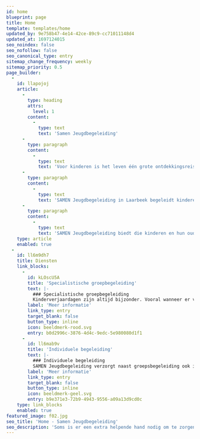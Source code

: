 ```yaml
---
id: home
blueprint: page
title: Home
template: templates/home
updated_by: 9e758b47-4e14-42ce-89c9-cc71011148d4
updated_at: 1697124015
seo_noindex: false
seo_nofollow: false
seo_canonical_type: entry
sitemap_change_frequency: weekly
sitemap_priority: 0.5
page_builder:
  -
    id: llapojoj
    article:
      -
        type: heading
        attrs:
          level: 1
        content:
          -
            type: text
            text: 'Samen Jeugdbegeleiding'
      -
        type: paragraph
        content:
          -
            type: text
            text: 'Voor kinderen is het leven één grote ontdekkingsreis. Ze moeten alles nog leren en dat gaat met vallen en opstaan. Elk kind doet dat in zijn of haar eigen tempo en op zijn of haar eigen manier. Maar soms is er een extra helpende hand nodig om te zorgen dat je kind zich goed kan ontwikkelen. En dan komt SAMEN Jeugdbegeleiding in beeld.'
      -
        type: paragraph
        content:
          -
            type: text
            text: 'SAMEN Jeugdbegeleiding in Laarbeek begeleidt kinderen en hun ouders of verzorgers op de route naar passend onderwijs. Dat doen we voor jonge kinderen die naar de basisschool gaan. Maar ook voor wat oudere kinderen die al op de basisschool zitten en moeite hebben om bij te blijven, of gedragsproblematieken hebben.'
      -
        type: paragraph
        content:
          -
            type: text
            text: 'SAMEN Jeugdbegeleiding biedt die kinderen en hun ouders of verzorgers de begeleiding die ze nodig hebben. Op maat gemaakt, want ieder kind is natuurlijk uniek. Wij denken niet in beperkingen, maar in ontwikkelingskansen en mogelijkheden. In een veilige, prettige en uitdagende (speel)omgeving werken we er samen aan om te zorgen dat je kind toch zijn of haar bestemming bereikt! Samen, niet alleen.'
    type: article
    enabled: true
  -
    id: ll6m9dh7
    title: Diensten
    link_blocks:
      -
        id: kLOscU5A
        title: 'Specialistische groepbegeleiding'
        text: |-
          ### Specialistische groepbegeleiding
          Kinderverjaardagen zijn altijd bijzonder. Vooral wanneer er vier kaarsjes op de taart staan: dan is je kindje gepromoveerd van peuter tot kleuter en mag hij of zij naar de basisschool! Klaar om nieuwe dingen te ontdekken en te leren!
        label: 'Meer informatie'
        link_type: entry
        target_blank: false
        button_type: inline
        icon: beeldmerk-rood.svg
        entry: b0d2996c-3876-4d4c-9edc-5e980080d1f1
      -
        id: ll6mab9v
        title: 'Individuele begeleiding'
        text: |-
          ### Individuele begeleiding
          SAMEN Jeugdbegeleiding verzorgt naast groepsbegeleiding ook individuele begeleiding. Deze begeleiding vindt plaats op de plek waar de hulpvraag het meest speelt.
        label: 'Meer informatie'
        link_type: entry
        target_blank: false
        button_type: inline
        icon: beeldmerk-geel.svg
        entry: b9e371e3-72b9-4943-9556-a09a13d9cd0c
    type: link_blocks
    enabled: true
featured_image: f02.jpg
seo_title: 'Home - Samen Jeugdbegeleiding'
seo_description: 'Soms is er een extra helpende hand nodig om te zorgen dat je kind zich goed kan ontwikkelen. En dan komt SAMEN Jeugdbegeleiding in beeld.'
---
```

